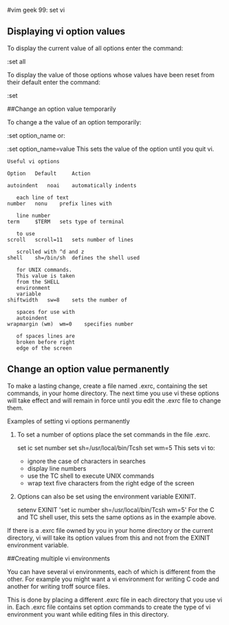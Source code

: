 #vim geek 99: set vi

## Displaying vi option values

To display the current value of all options enter the command:

:set all

To display the value of those options whose values have been reset from their default enter the command:

:set


##Change an option value temporarily

To change a the value of an option temporarily:

   :set option_name
or:

   :set option_name=value
This sets the value of the option until you quit vi.

	Useful vi options

	Option	 Default	 Action
	
	autoindent	 noai	 automatically indents
	
	   each line of text
	number	 nonu	 prefix lines with
	
	   line number
	term	 $TERM	 sets type of terminal
	
	   to use
	scroll	 scroll=11	 sets number of lines
	
	   scrolled with ^d and z
	shell	 sh=/bin/sh	 defines the shell used
	
	   for UNIX commands.
	   This value is taken
	   from the SHELL
	   environment
	   variable
	shiftwidth	 sw=8	 sets the number of
	
	   spaces for use with
	   autoindent
	wrapmargin (wm)	 wm=0	 specifies number
	
	   of spaces lines are
	   broken before right
	   edge of the screen

## Change an option value permanently

To make a lasting change, create a file named .exrc, containing the set commands, in your home directory. The next time you use vi these options will take effect and will remain in force until you edit the .exrc file to change them.

Examples of setting vi options permanently

1. To set a number of options place the set commands in the file .exrc.

   set ic
   set number
   set sh=/usr/local/bin/Tcsh
   set wm=5
This sets vi to:

   - ignore the case of characters in searches
   - display line numbers
   - use the TC shell to execute UNIX commands
   - wrap text five characters from the right edge
     of the screen
2. Options can also be set using the environment variable EXINIT.

   setenv EXINIT 'set ic number sh=/usr/local/bin/Tcsh wm=5'
For the C and TC shell user, this sets the same options as in the example above.

If there is a .exrc file owned by you in your home directory or the current directory, vi will take its option values from this and not from the EXINIT environment variable.


##Creating multiple vi environments

You can have several vi environments, each of which is different from the other. For example you might want a vi environment for writing C code and another for writing troff source files.

This is done by placing a different .exrc file in each directory that you use vi in. Each .exrc file contains set option commands to create the type of vi environment you want while editing files in this directory.
